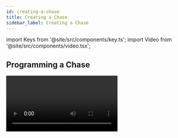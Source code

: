 ```yaml
---
id: creating-a-chase
title: Creating a Chase
sidebar_label: Creating a Chase
---
```


import Keys from '@site/src/components/key.ts';
import Video from '@site/src/components/video.tsx';

Programming a Chase
-------------------

<Video videoId="M0h5zV4S_OI" title="Recording a Chase" />

To program a chase, you have to set up the look for each cue in the
chase, then save it.

You can either set all the fixtures and dimmers manually for each cue in
the chase, you can use [Quick Build](#creating-a-chase-with-quick-build)
to create a state from [palettes](../palettes.md) and
[cues](../cues.md), or you can use
[<Keys.HardKey>Include</Keys.HardKey>](../cues/editing-cues.md#using-parts-of-existing-cues-the-include-function)
to load in cues.

1. Press <Keys.HardKey>Record</Keys.HardKey> then select <Keys.SoftKey>Chase</Keys.SoftKey>. *(Some consoles also have a <Keys.HardKey>Record Chase</Keys.HardKey> button)*.
2. Press the **Select** button of the playback where you want to store the
chase *(you can also store chases on touch buttons in the Playbacks
window)*.
3. Set up the look for the first cue, either manually or by using
[<Keys.HardKey>Include</Keys.HardKey>](../cues/editing-cues.md#using-parts-of-existing-cues-the-include-function)
on existing cues.
4. You can change the number given to the step using <Keys.SoftKey>Step Number</Keys.SoftKey>
5. Press the **Select** button of the playback to store the programmer
contents as a step of the chase. You can also press <Keys.SoftKey>Append Step</Keys.SoftKey> on
the menu.
6. Press <Keys.HardKey>Clear</Keys.HardKey> *(unless you want to re-use the contents of the
programmer)*, then repeat steps 3 - 5.
7. Press <Keys.HardKey>Exit</Keys.HardKey> to finish when you have stored all the cues you want.

---

-   <Keys.SoftKey>Record Mode</Keys.SoftKey> lets you select:

    - <Keys.SoftKey>Record By Fixture</Keys.SoftKey> - all attributes of
    any modified or selected fixture are saved

    - <Keys.SoftKey>Record By Channel</Keys.SoftKey> - only
    modified attributes are saved

    - <Keys.SoftKey>Record Stage</Keys.SoftKey> - all fixtures with a
    non-zero dimmer setting are saved

    - &nbsp;<Keys.SoftKey>Quick Build</Keys.SoftKey> - [see next section](#creating-a-chase-with-quick-build)

-   The cue number currently being saved, and the total number of cues,
    is shown on the top line of the display.

-   Press <Keys.HardKey>Clear</Keys.HardKey> when you have finished recording the chase,
    otherwise when you try to play it back the programmer will override
    the chase and you won't see the chase properly.

-   You can record [shapes](../effects.md) in a chase. If the same shape is saved in
    subsequent cues it will continue from step to step and if not it
    will stop at the end of the cue. *(The shape is the same if you
    didn't press <Keys.HardKey>Clear</Keys.HardKey> after the previous step, and didn't change
    the speed, size or phase of the shape from the previous step; or if
    you [Included](../cues/editing-cues.md#using-parts-of-existing-cues-the-include-function)
    the shape from the previous step and have not modified
    it)*

-   You can set a legend for the chase by pressing <Keys.SoftKey>Set Legend</Keys.SoftKey>, then
    pressing the **Select** button for the chase and entering the legend, as
    with cues.

-   There is no limit to the number of steps in a chase.

Creating a Chase with Quick Build
---------------------------------

Quick Build mode, as the name suggests, allows you to build a chase very
quickly from existing palettes and playbacks.

Start recording a chase as described in the previous section, set <Keys.SoftKey>Record Mode</Keys.SoftKey> to Quick Build.

Select any [palette](../palettes.md) or playback to insert that item as a step in the
chase. If you select multiple palettes by selecting a range of buttons,
each palette will be added as a separate step.

To insert specific fixtures from a palette or playback, select the
fixtures first and then select the palette or playback.
